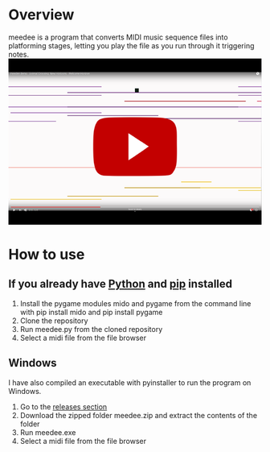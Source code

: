 # Overview
meedee is a program that converts MIDI music sequence files into platforming stages, letting you play the file as you run through it triggering notes.
[![meedee demo New Horizons](images/youtubelink.png)](http://www.youtube.com/watch?v=nwZ-B55gXpc  "meedee demo - Animal Crossing: New Horizons - Welcome Horizon")
# How to use
## If you already have [Python](https://www.python.org/) and [pip](https://pypi.org/project/pip/) installed
1. Install the pygame modules mido and pygame from the command line with pip install mido and pip install pygame
1. Clone the repository 
1. Run meedee.py from the cloned repository
1. Select a midi file from the file browser
## Windows
I have also compiled an executable with pyinstaller to run the program on Windows. 
1. Go to the [releases section](https://github.com/Hadddock/meedee/releases)
1. Download the zipped folder meedee.zip and extract the contents of the folder
1. Run meedee.exe
1. Select a midi file from the file browser

